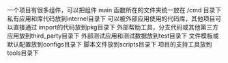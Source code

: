 一个项目有很多组件，可以把组件 main 函数所在的文件夹统一放在 /cmd 目录下
私有应用和库代码放到internel目录下
可以被外部应用使用的代码库，其他项目可以直接通过 import的代码放到pkg目录下
外部帮助工具，分支代码或其他第三方应用放到third_party目录下
外部测试应用和测试数据放到test目录下
文件模板或默认配置放到configs目录下
脚本文件放到scripts目录下
项目的支持工具放到tools目录下

